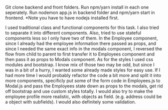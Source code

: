 Git clone backend and front folders. Run npm/yarn install in each one seperately.
Run nodemon app.js in backend folder and npm/yarn start in frontend.
*Note you have to have nodejs installed first.

I used traditional class and functional components for this task. I also tried to separate it into different components.
Also, tried to use stateful components less so I only have two of them. 
In the Employee component, since I already had the employee information there passed as props, and since I needed the same exact 
info in the modals component, I reversed the flow from child to parent to first transfer it to Employees component and then pass it as 
props to Modals component. 
As for the styles I used css modules and bootstrap. I know mix of those two may be odd, but since I was in a bit of a hurry, 
I wanted some already made styles for easy use. 
If I had more time I would probably refactor the code a bit more and split it into more components, specificly put some of the form code in Employees.js to Modal.js and pass the Employees state down as props to the modals, get rid off bootstrap and use custom styles totally. I would also try to make the employee profile more realistic, with objects as field. (e.g. address could be a object with subfields). I would also definitely some validation.
